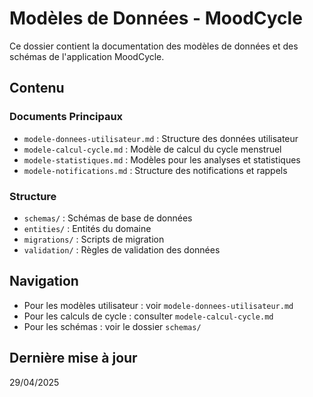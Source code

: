 # Modèles de Données - MoodCycle

Ce dossier contient la documentation des modèles de données et des schémas de l'application MoodCycle.

## Contenu

### Documents Principaux
- `modele-donnees-utilisateur.md` : Structure des données utilisateur
- `modele-calcul-cycle.md` : Modèle de calcul du cycle menstruel
- `modele-statistiques.md` : Modèles pour les analyses et statistiques
- `modele-notifications.md` : Structure des notifications et rappels

### Structure
- `schemas/` : Schémas de base de données
- `entities/` : Entités du domaine
- `migrations/` : Scripts de migration
- `validation/` : Règles de validation des données

## Navigation
- Pour les modèles utilisateur : voir `modele-donnees-utilisateur.md`
- Pour les calculs de cycle : consulter `modele-calcul-cycle.md`
- Pour les schémas : voir le dossier `schemas/`

## Dernière mise à jour
29/04/2025 